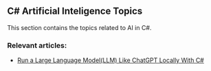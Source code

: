 ## C# Artificial Inteligence Topics

This section contains the topics related to AI in C#.

### Relevant articles:

- [Run a Large Language Model(LLM) Like ChatGPT Locally With C#](https://code-maze.com/csharp-run-large-language-model-like-chatgpt-locally/)
